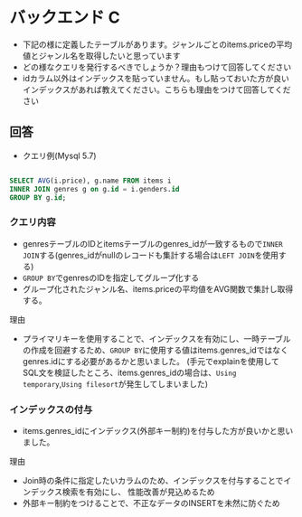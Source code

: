 # バックエンド C

- 下記の様に定義したテーブルがあります。ジャンルごとのitems.priceの平均値とジャンル名を取得したいと思っています
- どの様なクエリを発行するべきでしょうか？理由もつけて回答してください
- idカラム以外はインデックスを貼っていません。もし貼っておいた方が良いインデックスがあれば教えてください。こちらも理由をつけて回答してください

## 回答

- クエリ例(Mysql 5.7)

```SQL

SELECT AVG(i.price), g.name FROM items i
INNER JOIN genres g on g.id = i.genders.id
GROUP BY g.id;
```

### クエリ内容

  - genresテーブルのIDとitemsテーブルのgenres_idが一致するもので`INNER JOIN`する(genres_idがnullのレコードも集計する場合は`LEFT JOIN`を使用する)
  - `GROUP BY`でgenresのIDを指定してグループ化する
  - グループ化されたジャンル名、items.priceの平均値をAVG関数で集計し取得する。

理由
  - プライマリキーを使用することで、インデックスを有効にし、一時テーブルの作成を回避するため、`GROUP BY`に使用する値はitems.genres_idではなくgenres.idにする必要があるかと思いました。
  (手元でexplainを使用してSQL文を検証したところ、items.genres_idの場合は、`Using temporary`,`Using filesort`が発生してしまいました)

### インデックスの付与

  - items.genres_idにインデックス(外部キー制約)を付与した方が良いかと思いました。

理由
  - Join時の条件に指定したいカラムのため、インデックスを付与することでインデックス検索を有効にし、
  性能改善が見込めるため
  - 外部キー制約をつけることで、不正なデータのINSERTを未然に防ぐため